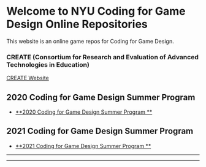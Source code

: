 # Welcome to NYU Coding for Game Design Online Repositories

This website is an online game repos for Coding for Game Design.

### CREATE (Consortium for Research and Evaluation of Advanced Technologies in Education) 


[CREATE Website](https://create.nyu.edu/)


## 2020 Coding for Game Design Summer Program 

+ [**2020 Coding for Game Design Summer Program **](https://nyu-c4gd.github.io/nyu-c4gd/2020/)

## 2021 Coding for Game Design Summer Program 

+ [**2021 Coding for Game Design Summer Program **](https://nyu-c4gd.github.io/nyu-c4gd/2021/)
----

****

